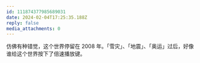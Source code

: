 ```yaml
---
id: 111874377985689031
date: 2024-02-04T17:25:35.188Z
reply: false
media_attachments: 0
---
```


仿佛有种错觉，这个世界停留在 2008 年。「雪灾」、「地震」、「奥运」过后，好像谁给这个世界按下了倍速播放键。

